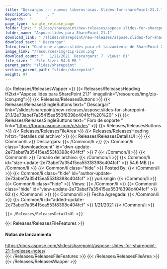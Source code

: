 ```yaml
---
title: "Descargas --- nuevos liberos-asas. Slides-for-sharePoint-21.1." 
description:  "    . " 
keywords:  "    . " 
page_type:  single_release_page
folder_link: " slides/sharepoint/new-releases/aspose.slides-for-sharepoint-21.1/"
folder_name: "Aspose.lides para SharePoint 21.1"
download_link: " /slides/sharepoint/new-releases/aspose.slides-for-sharepoint-21.1/2e73abef7a35415ea553f8398c404fcf"
download_text: " Descargar"
Intro_text: "Contiene aspose.slides para el lanzamiento de SharePoint 21.1."
image_link: "/resources/img/zip-icon.png"
download_count: "   1/21/2021  Descargars: 7  Views: 61"
file_size: "  File Size: 54.6 MB "
parent_path: "slides/sharepoint"
section_parent_path: "slides/sharepoint"
weight: 97
---
```


{{< Releases/ReleasesWapper >}}
  {{< Releases/ReleasesHeading H2txt="Aspose.lides para SharePoint 21.1" imagelink="/resources/img/zip-icon.png">}}
  {{< Releases/ReleasesButtons >}}
    {{< Releases/ReleasesSingleButtons text=" Descargar" link="/slides/sharepoint/new-releases/aspose.slides-for-sharepoint-21.1/2e73abef7a35415ea553f8398c404fcf%20%20" >}}
    {{< Releases/ReleasesSingleButtons text=" Foro de soporte " link="https://forum.aspose.com/c/slides" >}}
  {{< Releases/ReleasesButtons >}}
  {{< Releases/ReleasesFileArea >}}
    {{< Releases/ReleasesHeading h4txt="detalles del archivo">}}
    {{< Releases/ReleasesDetailsUl >}}
            {{< Common/li  >}} Descargars: {{< /Common/li >}} 
      {{< Common/li class="downloadcount" id="dwn-update-2e73abef7a35415ea553f8398c404fcf" >}} 7 {{< /Common/li >}} 
      {{< Common/li  >}} Tamaño del archivo: {{< /Common/li >}} 
      {{< Common/li id="size-update-2e73abef7a35415ea553f8398c404fcf" >}} 54.6 MB {{< /Common/li >}} 
      {{< Common/li  class="hide" >}} Posted By: {{< /Common/li >}} 
      {{< Common/li class="hide" id="author-update-2e73abef7a35415ea553f8398c404fcf" >}} yuri.knigin {{< /Common/li >}} 
      {{< Common/li class="hide"  >}} Views: {{< /Common/li >}} 
      {{< Common/li class="hide" id="view-update-2e73abef7a35415ea553f8398c404fcf" >}} 62 {{< /Common/li >}} 
      {{< Common/li  >}} Fecha Agregada: {{< /Common/li >}} 
      {{< Common/li id="added-update-2e73abef7a35415ea553f8398c404fcf" >}} 1/21/2021 {{< /Common/li >}} 

    {{< /Releases/ReleasesDetailsUl >}}

  {{< Releases/ReleasesFileFeatures >}}
      <h4>Notas de lanzamiento</h4><div><a href="https://docs.aspose.com/slides/sharepoint/aspose-slides-for-sharepoint-21-1-release-notes/">https://docs.aspose.com/slides/sharepoint/aspose-slides-for-sharepoint-21-1-release-notes/</a></div>
  {{< /Releases/ReleasesFileFeatures >}}
 {{< /Releases/ReleasesFileArea >}}
{{< /Releases/ReleasesWapper >}}


